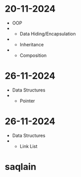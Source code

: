 # 20-11-2024
-   OOP
- - Data Hiding/Encapsulation
- - Inheritance
- - Composition


# 26-11-2024
- Data Structures
- - Pointer

# 26-11-2024
- Data Structures
- - Link List
# saqlain
